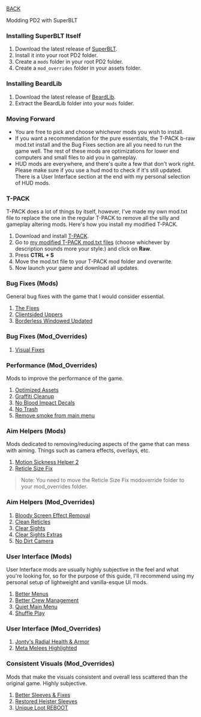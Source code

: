 
[BACK](..)

Modding PD2 with SuperBLT

### Installing SuperBLT Itself
1. Download the latest release of [SuperBLT](https://superblt.znix.xyz/#:~:text=wsock32%3Dn%2Cb%22%20%25command%25-,download%20the%20latest%20release%20dll,-%2C%0Aand%20place%20it).
2. Install it into your root PD2 folder.
3. Create a `mods` folder in your root PD2 folder.
4. Create a `mod_overrides` folder in your assets folder.

### Installing BeardLib
1. Download the latest release of [BeardLib](https://modworkshop.net/mod/14924).
2. Extract the BeardLib folder into your `mods` folder.

### Moving Forward
- You are free to pick and choose whichever mods you wish to install. 
- If you want a recommendation for the pure essentials, the T-PACK b-raw mod.txt install and the Bug Fixes section are all you need to run the game well. The rest of these mods are optimizations for lower end computers and small files to aid you in gameplay.
- HUD mods are everywhere, and there's quite a few that don't work right. Please make sure if you use a hud mod to check if it's still updated. There is a User Interface section at the end with my personal selection of HUD mods.

### T-PACK
T-PACK does a lot of things by itself, however, I've made my own mod.txt file to replace the one in the regular T-PACK to remove all the silly and gameplay altering mods. Here's how you install my modified T-PACK.
1. Download and install [T-PACK](https://pd2mods.z77.fr/t-pack.html).
2. Go to [my modified T-PACK mod.txt files](https://gist.github.com/Biblioklept/4db89e8ef03738c99b9c73bb64fa89fa) (choose whichever by description sounds more your style.) and click on **Raw**.
3. Press **CTRL + S**
4. Move the mod.txt file to your T-PACK mod folder and overwrite.
5. Now launch your game and download all updates.

### Bug Fixes (Mods)
General bug fixes with the game that I would consider essential.

1. [The Fixes](https://modworkshop.net/mod/23732)
2. [Clientsided Uppers](https://modworkshop.net/mod/29645)
3. [Borderless Windowed Updated](https://modworkshop.net/mod/27683)

### Bug Fixes (Mod_Overrides)
1. [Visual Fixes](https://modworkshop.net/mod/37161)

### Performance (Mod_Overrides)
Mods to improve the performance of the game.

1. [Optimized Assets](https://github.com/Biblioklept/optimized-assets)
2. [Graffiti Cleanup](https://modworkshop.net/mod/19278)
3. [No Blood Impact Decals](https://modworkshop.net/mod/25468)
4. [No Trash](https://modworkshop.net/mod/12465)
5. [Remove smoke from main menu](https://modworkshop.net/mod/25372)

### Aim Helpers (Mods)
Mods dedicated to removing/reducing aspects of the game that can mess with aiming. Things such as camera effects, overlays, etc.

1. [Motion Sickness Helper 2](https://github.com/Biblioklept/motion-sickness-helper-2)
2. [Reticle Size Fix](https://modworkshop.net/mod/29162)
> Note: You need to move the Reticle Size Fix modoverride folder to your mod_overrides folder.

### Aim Helpers (Mod_Overrides)
1. [Bloody Screen Effect Removal](https://modworkshop.net/mod/32280)
2. [Clean Reticles](https://modworkshop.net/mod/36107)
3. [Clear Sights](https://modworkshop.net/mod/20896)
4. [Clear Sights Extras](https://modworkshop.net/mod/27788)
5. [No Dirt Camera](https://modworkshop.net/mod/833)

### User Interface (Mods)
User Interface mods are usually highly subjective in the feel and what you're looking for, so for the purpose of this guide, I'll recommend using my personal setup of lightweight and vanilla-esque UI mods.

1. [Better Menus](https://github.com/Biblioklept/better-menus)
2. [Better Crew Management](https://modworkshop.net/mod/30505)
3. [Quiet Main Menu](https://modworkshop.net/mod/38037)
4. [Shuffle Play](https://modworkshop.net/mod/37959)

### User Interface (Mod_Overrides)
1. [Jonty's Radial Health & Armor](https://modworkshop.net/mod/29042)
2. [Meta Melees Highlighted](https://modworkshop.net/mod/23043)

### Consistent Visuals (Mod_Overrides)
Mods that make the visuals consistent and overall less scattered than the original game. Highly subjective.

1. [Better Sleeves & Fixes](https://modworkshop.net/mod/34542)
2. [Restored Heister Sleeves](https://modworkshop.net/mod/33204)
3. [Unique Loot REBOOT](https://modworkshop.net/mod/27711)
